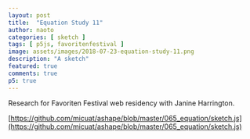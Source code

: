 ```yaml
---
layout: post
title:  "Equation Study 11"
author: naoto
categories: [ sketch ]
tags: [ p5js, favoritenfestival ]
image: assets/images/2018-07-23-equation-study-11.png
description: "A sketch"
featured: true
comments: true
p5: true
---
```


Research for Favoriten Festival web residency with Janine Harrington.

[https://github.com/micuat/ashape/blob/master/065_equation/sketch.js](https://github.com/micuat/ashape/blob/master/065_equation/sketch.js)

<div id = "p5sketch">
  <!-- p5 instance will be created here -->
</div>

<script>
var s = function(p) {
  let name;
  let startFrame;
  let cycle = 8.0;
  let selected;
  let n = 16;
  let scapeFunc;

  p.preload = function() {
    font = p.loadFont('{{ site.baseurl }}/assets/fonts/FreeSans.ttf');
  }
  p.setup = function() {
    name = p.folderName;

    p.createCanvas(400, 400, p.WEBGL);
    p.frameRate(30);

    startFrame = p.frameCount;
  }

  function getCount() {
    return p.frameCount
  };
  let initialized = false;
  p.draw = function() {
    t = (getCount() / 30.0);
    if (getCount() % (30 * cycle) == 0 || initialized == false) {
      initialized = true;
      selected = {
        i: Math.floor(p.random(n / 2 - 2, n / 2 + 3)),
        j: Math.floor(p.random(n / 2 - 2, n / 2 + 3))
      };
      scapeFunc = p.random([
        function(i, j) {
          return (j) % 2 == 0 ? -l : 0
        },
        function(i, j) {
          return (i + j) * -l * 0.5
        },
        function(i, j) {
          return Math.sin((i + j) / n * Math.PI * 2) * l * 2.0
        },
        function(i, j) {
          return p.dist(i, j, n / 2, n / 2) * l * -0.5
        }
      ]);
    }

    p.background(0);
    let l = p.width / n;
    // let cameraZ = Math.pow(p.map(p.mouseX, 0.0, 800.0, 0.5, 1.0), 8.0);
    let tween = 1.0;
    if (t % cycle > 7.0) {
      tween = 0.0;
    } else if (t % cycle > 2.0) {
      tween = p.map(t % cycle, 2.0, 7.0, 1.0, 0.0)
    }
    let cameraZ = Math.pow(tween, 16.0);
    cameraZ = 300 + cameraZ * 100;

    let cameraFov = Math.atan2(200, cameraZ) * 2.0;
    p.camera(0, 0, cameraZ, 0, 0, 0, 0, 1, 0);
    p.perspective(cameraFov, 1.0, 100, 1000);

    p.scale(2, 2);

    p.push();
    let tweenStroke = 0.0;
    if (t % cycle < 2.0) {} else if (t % cycle < 3.0) {
      tweenStroke = p.map(t % cycle, 2, 3, 0, 1);
    } else {
      tweenStroke = 1.0;
    }
    p.stroke(255, 255 * tweenStroke);
    p.rotate(Math.PI / 4.0);
    for (let i = 0; i <= n; i++) {
      for (let j = 0; j <= n; j++) {
        let z;
        if (i == selected.i && j == selected.j) {
          p.fill(255, 50);
          z = 0.0;
        } else {
          p.noFill();
          z = scapeFunc(i, j);
        }
        p.push();
        let x = p.map(i, 0, n, -p.width / 2, p.width / 2);
        let y = p.map(j, 0, n, -p.height / 2, p.height / 2);
        p.translate(x, y, z);
        p.box(l);
        p.pop();
      }
    }
    p.pop();

    p.textFont(font, 32);
    if (t % cycle < 2) {
      p.push();
      p.translate(0, 30);
      let tweena = Math.min(1.0, p.map(t % 2.0, 0.0, 0.5, 0.0, 1.0));
      if (t % cycle > 1.0)
        tweena = Math.max(0.0, p.map(t % 2.0, 1.5, 2.0, 1.0, 0.0));
      p.fill(255, 255 * tweena);

      p.textFont(font, 30 / 800 * p.width);
      p.textAlign(p.CENTER, p.CENTER);
      p.text('wresting equations', 0, -90 / 800 * p.width);
      p.text('from the event', 0, -30 / 800 * p.width);
      p.pop();
    }
  }

};

var p065 = new p5(s, document.getElementById('p5sketch'));
</script>